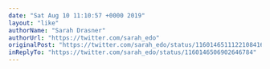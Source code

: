 ```yaml
---
date: "Sat Aug 10 11:10:57 +0000 2019"
layout: "like"
authorName: "Sarah Drasner"
authorUrl: "https://twitter.com/sarah_edo"
originalPost: "https://twitter.com/sarah_edo/status/1160146511122108416"
inReplyTo: "https://twitter.com/sarah_edo/status/1160146506902646784"
---
```


